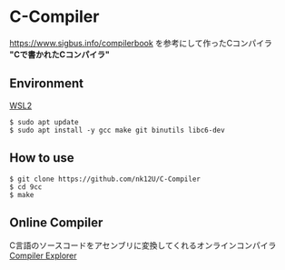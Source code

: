 # C-Compiler
https://www.sigbus.info/compilerbook を参考にして作ったCコンパイラ  
**"Cで書かれたCコンパイラ"**

## Environment

[WSL2](https://learn.microsoft.com/ja-jp/windows/wsl/install)  
```
$ sudo apt update
$ sudo apt install -y gcc make git binutils libc6-dev
```

## How to use

```
$ git clone https://github.com/nk12U/C-Compiler  
$ cd 9cc  
$ make  
```

## Online Compiler

C言語のソースコードをアセンブリに変換してくれるオンラインコンパイラ  
[Compiler Explorer](https://godbolt.org/)
